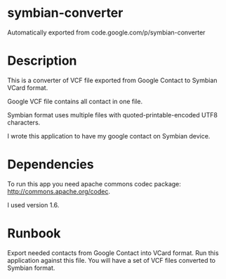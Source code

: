 # symbian-converter
Automatically exported from code.google.com/p/symbian-converter

<h1>Description</h1>

This is a converter of VCF file exported from Google Contact to Symbian VCard format.

Google VCF file contains all contact in one file.

Symbian format uses multiple files with quoted-printable-encoded UTF8 characters.

I wrote this application to have my google contact on Symbian device.

<h1>Dependencies</h1>

To run this app you need apache commons codec package: http://commons.apache.org/codec.

I used version 1.6.

<h1>Runbook</h1>

Export needed contacts from Google Contact into VCard format.
Run this application against this file.
You will have a set of VCF files converted to Symbian format.
